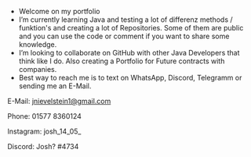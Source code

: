 - Welcome on my portfolio 
- I’m currently learning Java and testing a lot of differenz methods / funktion's and creating a lot of Repositories. Some of them are public and you can use the code or comment if you want to share some knowledge.
- I’m looking to collaborate on GitHub with other Java Developers that think like I do. Also creating a Portfolio for Future contracts with companies.
- Best way to reach me is to text on WhatsApp, Discord, Telegramm or sending me an E-Mail.


E-Mail: jnievelstein1@gmail.com

Phone:  01577 8360124

Instagram:  josh_14_05_

Discord:  Josh? #4734   


<!---
JoFyNi/JoFyNi is a ✨ special ✨ repository because its `README.md` (this file) appears on your GitHub profile.
You can click the Preview link to take a look at your changes.
--->
